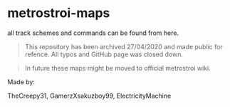 # metrostroi-maps
all track schemes and commands can be found from here.

> This repository has been archived 27/04/2020 and made public for refence.  All typos and GitHub page was closed down.

> In future these maps might be moved to official metrostroi wiki.

Made by:

TheCreepy31, GamerzXsakuzboy99, ElectricityMachine
